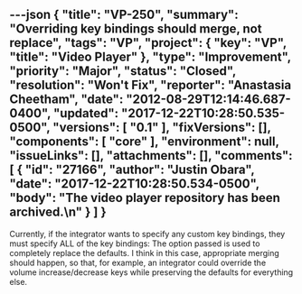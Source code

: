 ---json
{
  "title": "VP-250",
  "summary": "Overriding key bindings should merge, not replace",
  "tags": "VP",
  "project": {
    "key": "VP",
    "title": "Video Player"
  },
  "type": "Improvement",
  "priority": "Major",
  "status": "Closed",
  "resolution": "Won't Fix",
  "reporter": "Anastasia Cheetham",
  "date": "2012-08-29T12:14:46.687-0400",
  "updated": "2017-12-22T10:28:50.535-0500",
  "versions": [
    "0.1"
  ],
  "fixVersions": [],
  "components": [
    "core"
  ],
  "environment": null,
  "issueLinks": [],
  "attachments": [],
  "comments": [
    {
      "id": "27166",
      "author": "Justin Obara",
      "date": "2017-12-22T10:28:50.534-0500",
      "body": "The video player repository has been archived.\n"
    }
  ]
}
---
Currently, if the integrator wants to specify any custom key bindings, they must specify ALL of the key bindings: The option passed is used to completely replace the defaults. I think in this case, appropriate merging should happen, so that, for example, an integrator could override the volume increase/decrease keys while preserving the defaults for everything else.

        